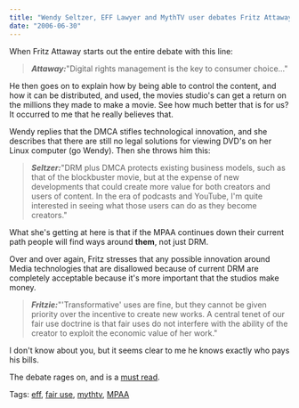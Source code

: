 ```yaml
---
title: "Wendy Seltzer, EFF Lawyer and MythTV user debates Fritz Attaway from the MPAA in the WSJ"
date: "2006-06-30"
---
```


When Fritz Attaway starts out the entire debate with this line:  

>   
> **_Attaway:_**"Digital rights management is the key to consumer choice..."  

  
He then goes on to explain how by being able to control the content, and how it can be distributed, and used, the movies studio's can get a return on the millions they made to make a movie. See how much better that is for us? It occurred to me that he really believes that.  
  
Wendy replies that the DMCA stifles technological innovation, and she describes that there are still no legal solutions for viewing DVD's on her Linux computer (go Wendy). Then she throws him this:  

>   
> **_Seltzer:_**"DRM plus DMCA protects existing business models, such as that of the blockbuster movie, but at the expense of new developments that could create more value for both creators and users of content. In the era of podcasts and YouTube, I'm quite interested in seeing what those users can do as they become creators."  

  
What she's getting at here is that if the MPAA continues down their current path people will find ways around **them**, not just DRM.  
  
Over and over again, Fritz stresses that any possible innovation around Media technologies that are disallowed because of current DRM are completely acceptable because it's more important that the studios make money.  
  

>   
> **_Fritzie:_**"'Transformative' uses are fine, but they cannot be given priority over the incentive to create new works. A central tenet of our fair use doctrine is that fair uses do not interfere with the ability of the creator to exploit the economic value of her work."  

  
I don't know about you, but it seems clear to me he knows exactly who pays his bills.  
  
The debate rages on, and is a [must read](http://online.wsj.com/public/article/SB115047057428882434-MUsR0YpdgWWx3dA5V_E7llNqZoM_20070620.html?mod=blogs).  
  

Tags: [eff](http://technorati.com/tag/eff), [fair use](http://technorati.com/tag/fair+use), [mythtv](http://technorati.com/tag/mythtv), [MPAA](http://technorati.com/tag/MPAA)

